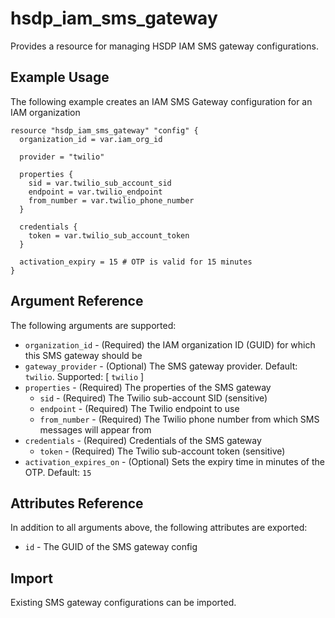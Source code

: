 # hsdp_iam_sms_gateway

Provides a resource for managing HSDP IAM SMS gateway configurations.

## Example Usage

The following example creates an IAM SMS Gateway configuration for an IAM organization

```hcl
resource "hsdp_iam_sms_gateway" "config" {
  organization_id = var.iam_org_id
  
  provider = "twilio"
  
  properties {
    sid = var.twilio_sub_account_sid
    endpoint = var.twilio_endpoint
    from_number = var.twilio_phone_number
  }
  
  credentials {
    token = var.twilio_sub_account_token
  }
  
  activation_expiry = 15 # OTP is valid for 15 minutes
}
```

## Argument Reference

The following arguments are supported:

* `organization_id` - (Required) the IAM organization ID (GUID) for which this SMS gateway should be
* `gateway_provider` - (Optional) The SMS gateway provider. Default: `twilio`. Supported: [ `twilio` ]
* `properties` - (Required) The properties of the SMS gateway
  * `sid` - (Required) The Twilio sub-account SID (sensitive)
  * `endpoint` - (Required) The Twilio endpoint to use
  * `from_number` - (Required) The Twilio phone number from which SMS messages will appear from
* `credentials` - (Required) Credentials of the SMS gateway
  * `token` - (Required)  The Twilio sub-account token (sensitive)
* `activation_expires_on` - (Optional) Sets the expiry time in minutes of the OTP. Default: `15`

## Attributes Reference

In addition to all arguments above, the following attributes are exported:

* `id` - The GUID of the SMS gateway config

## Import

Existing SMS gateway configurations can be imported.
